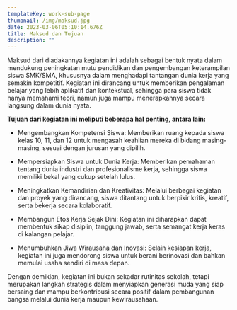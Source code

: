 ```yaml
---
templateKey: work-sub-page
thumbnail: /img/maksud.jpg
date: 2023-03-06T05:10:14.676Z
title: Maksud dan Tujuan
description: ""
---
```

<!--[clay-images-10](/img/clay-images-10.jpg)

![clay-images-12](/img/clay-images-12.jpg)-->

Maksud dari diadakannya kegiatan ini adalah sebagai bentuk nyata dalam mendukung peningkatan mutu pendidikan dan pengembangan keterampilan siswa SMK/SMA, khususnya dalam menghadapi tantangan dunia kerja yang semakin kompetitif. Kegiatan ini dirancang untuk memberikan pengalaman belajar yang lebih aplikatif dan kontekstual, sehingga para siswa tidak hanya memahami teori, namun juga mampu menerapkannya secara langsung dalam dunia nyata.

**Tujuan dari kegiatan ini meliputi beberapa hal penting, antara lain:**

- Mengembangkan Kompetensi Siswa: Memberikan ruang kepada siswa kelas 10, 11, dan 12 untuk mengasah keahlian mereka di bidang masing-masing, sesuai dengan jurusan yang dipilih.

- Mempersiapkan Siswa untuk Dunia Kerja: Memberikan pemahaman tentang dunia industri dan profesionalisme kerja, sehingga siswa memiliki bekal yang cukup setelah lulus.

- Meningkatkan Kemandirian dan Kreativitas: Melalui berbagai kegiatan dan proyek yang dirancang, siswa ditantang untuk berpikir kritis, kreatif, serta bekerja secara kolaboratif.

- Membangun Etos Kerja Sejak Dini: Kegiatan ini diharapkan dapat membentuk sikap disiplin, tanggung jawab, serta semangat kerja keras di kalangan pelajar.

- Menumbuhkan Jiwa Wirausaha dan Inovasi: Selain kesiapan kerja, kegiatan ini juga mendorong siswa untuk berani berinovasi dan bahkan memulai usaha sendiri di masa depan.

Dengan demikian, kegiatan ini bukan sekadar rutinitas sekolah, tetapi merupakan langkah strategis dalam menyiapkan generasi muda yang siap bersaing dan mampu berkontribusi secara positif dalam pembangunan bangsa melalui dunia kerja maupun kewirausahaan.
